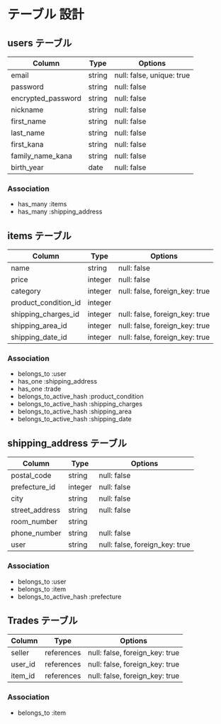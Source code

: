 # テーブル 設計

## users テーブル

| Column             | Type                  | Options                   |
|--------------------|-----------------------|---------------------------|
| email              | string                | null: false, unique: true |
| password           | string                | null: false               |
| encrypted_password | string                | null: false               |
| nickname           | string                | null: false               |
| first_name         | string                | null: false               |
| last_name          | string                | null: false               |
| first_kana         | string                | null: false               |
| family_name_kana   | string                | null: false               |
| birth_year         | date                  | null: false               |

### Association

- has_many :items
- has_many :shipping_address

## items テーブル

| Column               | Type    | Options                        |
|----------------------|---------|--------------------------------|
| name                 | string  | null: false                    |
| price                | integer | null: false                    |
| category             | integer | null: false, foreign_key: true |
| product_condition_id | integer |                                |
| shipping_charges_id  | integer | null: false, foreign_key: true |
| shipping_area_id     | integer | null: false, foreign_key: true |
| shipping_date_id     | integer | null: false, foreign_key: true |

### Association

- belongs_to :user
- has_one :shipping_address
- has_one :trade
- belongs_to_active_hash :product_condition
- belongs_to_active_hash :shipping_charges
- belongs_to_active_hash :shipping_area
- belongs_to_active_hash :shipping_date

## shipping_address テーブル

| Column         | Type    | Options                        |
|----------------|---------|--------------------------------|
| postal_code    | string  | null: false                    |
| prefecture_id  | integer | null: false                    |
| city           | string  | null: false                    |
| street_address | string  | null: false                    |
| room_number    | string  |                                |
| phone_number   | string  | null: false                    |
| user           | string  | null: false, foreign_key: true |

### Association

- belongs_to :user
- belongs_to :item
- belongs_to_active_hash :prefecture

## Trades テーブル

| Column  | Type       | Options                        |
|---------|------------|--------------------------------|
| seller  | references | null: false, foreign_key: true |
| user_id | references | null: false, foreign_key: true |
| item_id | references | null: false, foreign_key: true |

### Association

- belongs_to :item